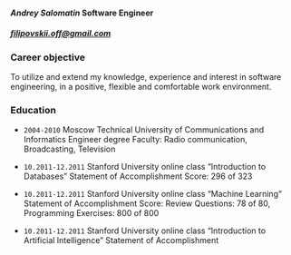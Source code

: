 #### *Andrey Salomatin* Software Engineer
##### filipovskii.off@gmail.com

### Career objective
To utilize and extend my knowledge, experience and interest in software engineering, in a positive, flexible and comfortable work environment.

### Education
*   `2004-2010`
    Moscow Technical University of  Communications and Informatics
    Engineer degree
    Faculty: Radio communication, Broadcasting, Television

*   `10.2011-12.2011`
    Stanford University online class “Introduction to Databases”
    Statement of Accomplishment
    Score: 296 of 323

*   `10.2011-12.2011`
    Stanford University online class “Machine Learning”
    Statement of Accomplishment
    Score: Review Questions: 78 of 80, Programming Exercises: 800 of 800


*   `10.2011-12.2011`
    Stanford University online class “Introduction to Artificial Intelligence”
    Statement of Accomplishment
